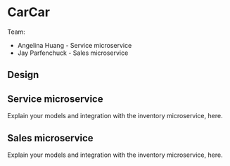 # CarCar

Team:

* Angelina Huang - Service microservice
* Jay Parfenchuck - Sales microservice

## Design

## Service microservice

Explain your models and integration with the inventory
microservice, here.

## Sales microservice

Explain your models and integration with the inventory
microservice, here.
